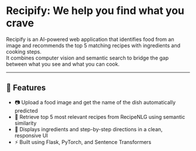 # Recipify: We help you find what you crave
Recipify is an AI-powered web application that identifies food from an image and recommends the top 5 matching recipes with ingredients and cooking steps.  
It combines computer vision and semantic search to bridge the gap between what you see and what you can cook.

---

## 🚀 Features
- 📷 Upload a food image and get the name of the dish automatically predicted  
- 🍲 Retrieve top 5 most relevant recipes from RecipeNLG using semantic similarity  
- 🧾 Displays ingredients and step-by-step directions in a clean, responsive UI 
- ⚡ Built using Flask, PyTorch, and Sentence Transformers
